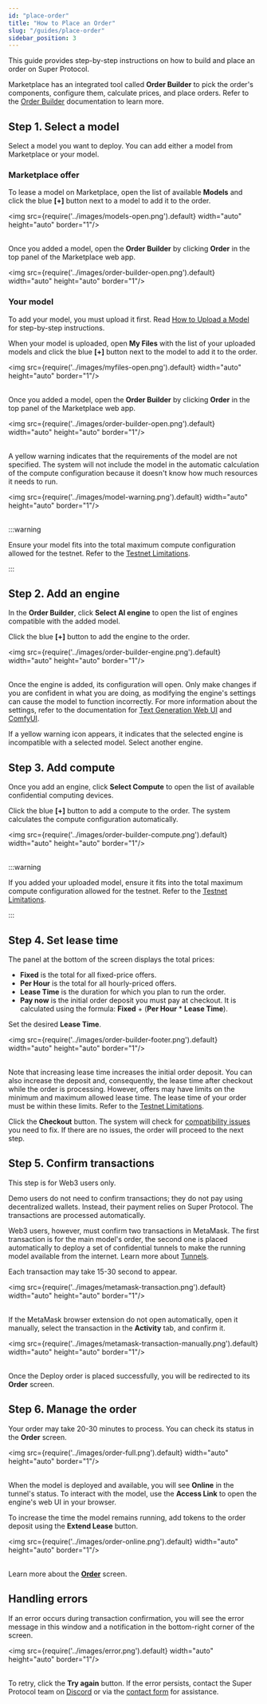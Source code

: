 ```yaml
---
id: "place-order"
title: "How to Place an Order"
slug: "/guides/place-order"
sidebar_position: 3
---
```


This guide provides step-by-step instructions on how to build and place an order on Super Protocol.

Marketplace has an integrated tool called **Order Builder** to pick the order's components, configure them, calculate prices, and place orders. Refer to the [Order Builder](/marketplace/orders/order-builder) documentation to learn more.

## Step 1. Select a model

Select a model you want to deploy. You can add either a model from Marketplace or your model.

### Marketplace offer

To lease a model on Marketplace, open the list of available **Models** and click the blue **[+]** button next to a model to add it to the order.

<img src={require('../images/models-open.png').default} width="auto" height="auto" border="1"/>
<br/>
<br/>

Once you added a model, open the **Order Builder** by clicking **Order** in the top panel of the Marketplace web app.

<img src={require('../images/order-builder-open.png').default} width="auto" height="auto" border="1"/>
<br/>

### Your model

To add your model, you must upload it first. Read [How to Upload a Model](/marketplace/guides/upload) for step-by-step instructions.

When your model is uploaded, open **My Files** with the list of your uploaded models and click the blue **[+]** button next to the model to add it to the order.

<img src={require('../images/myfiles-open.png').default} width="auto" height="auto" border="1"/>
<br/>
<br/>

Once you added a model, open the **Order Builder** by clicking **Order** in the top panel of the Marketplace web app.

<img src={require('../images/order-builder-open.png').default} width="auto" height="auto" border="1"/>
<br/>
<br/>

A yellow warning indicates that the requirements of the model are not specified. The system will not include the model in the automatic calculation of the compute configuration because it doesn't know how much resources it needs to run.

<img src={require('../images/model-warning.png').default} width="auto" height="auto" border="1"/>
<br/>
<br/>

:::warning

Ensure your model fits into the total maximum compute configuration allowed for the testnet. Refer to the [Testnet Limitations](/marketplace/limitations).

:::

## Step 2. Add an engine

In the **Order Builder**, click **Select AI engine** to open the list of engines compatible with the added model.

Click the blue **[+]** button to add the engine to the order.

<img src={require('../images/order-builder-engine.png').default} width="auto" height="auto" border="1"/>
<br/>
<br/>

Once the engine is added, its configuration will open. Only make changes if you are confident in what you are doing, as modifying the engine's settings can cause the model to function incorrectly. For more information about the settings, refer to the documentation for [Text Generation Web UI](https://github.com/oobabooga/text-generation-webui/wiki) and [ComfyUI](https://docs.comfy.org/).

If a yellow warning icon appears, it indicates that the selected engine is incompatible with a selected model. Select another engine.

## Step 3. Add compute

Once you add an engine, click **Select Compute** to open the list of available confidential computing devices.

Click the blue **[+]** button to add a compute to the order. The system calculates the compute configuration automatically.

<img src={require('../images/order-builder-compute.png').default} width="auto" height="auto" border="1"/>
<br/>
<br/>

:::warning

If you added your uploaded model, ensure it fits into the total maximum compute configuration allowed for the testnet. Refer to the [Testnet Limitations](/marketplace/limitations).

:::

## Step 4. Set lease time

The panel at the bottom of the screen displays the total prices:

- **Fixed** is the total for all fixed-price offers.
- **Per Hour** is the total for all hourly-priced offers.
- **Lease Time** is the duration for which you plan to run the order.
- **Pay now** is the initial order deposit you must pay at checkout. It is calculated using the formula: **Fixed** + (**Per Hour** * **Lease Time**).

Set the desired **Lease Time**.

<img src={require('../images/order-builder-footer.png').default} width="auto" height="auto" border="1"/>
<br/>
<br/>

Note that increasing lease time increases the initial order deposit. You can also increase the deposit and, consequently, the lease time after checkout while the order is processing. However, offers may have limits on the minimum and maximum allowed lease time. The lease time of your order must be within these limits. Refer to the [Testnet Limitations](/marketplace/limitations).

Click the **Checkout** button. The system will check for [compatibility issues](/marketplace/orders/order-builder/compatibility) you need to fix. If there are no issues, the order will proceed to the next step.

## Step 5. Confirm transactions

This step is for Web3 users only.

Demo users do not need to confirm transactions; they do not pay using decentralized wallets. Instead, their payment relies on Super Protocol. The transactions are processed automatically.

Web3 users, however, must confirm two transactions in MetaMask. The first transaction is for the main model's order, the second one is placed automatically to deploy a set of confidential tunnels to make the running model available from the internet. Learn more about [Tunnels](/fundamentals/tunnels).

Each transaction may take 15-30 second to appear.

<img src={require('../images/metamask-transaction.png').default} width="auto" height="auto" border="1"/>
<br/>
<br/>

If the MetaMask browser extension do not open automatically, open it manually, select the transaction in the **Activity** tab, and confirm it.

<img src={require('../images/metamask-transaction-manually.png').default} width="auto" height="auto" border="1"/>
<br/>
<br/>

Once the Deploy order is placed successfully, you will be redirected to its **Order** screen.

## Step 6. Manage the order

Your order may take 20-30 minutes to process. You can check its status in the **Order** screen.

<img src={require('../images/order-full.png').default} width="auto" height="auto" border="1"/>
<br/>
<br/>

When the model is deployed and available, you will see **Online** in the tunnel's status. To interact with the model, use the **Access Link** to open the engine's web UI in your browser.

To increase the time the model remains running, add tokens to the order deposit using the **Extend Lease** button.

<img src={require('../images/order-online.png').default} width="auto" height="auto" border="1"/>
<br/>
<br/>

Learn more about the [**Order**](/marketplace/orders/order) screen.

## Handling errors

If an error occurs during transaction confirmation, you will see the error message in this window and a notification in the bottom-right corner of the screen.

<img src={require('../images/error.png').default} width="auto" height="auto" border="1"/>
<br/>
<br/>

To retry, click the **Try again** button. If the error persists, contact the Super Protocol team on [Discord](https://discord.gg/superprotocol) or via the [contact form](https://superprotocol.zendesk.com/hc/en-us/requests/new) for assistance.